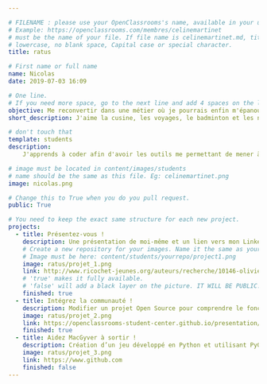 ```yaml
---

# FILENAME : please use your OpenClassrooms's name, available in your url.
# Example: https://openclassrooms.com/membres/celinemartinet
# must be the name of your file. If file name is celinemartinet.md, title is celinemartinet.
# lowercase, no blank space, Capital case or special character.
title: ratus

# First name or full name
name: Nicolas
date: 2019-07-03 16:09

# One line.
# If you need more space, go to the next line and add 4 spaces on the left, as in 'description'.
objective: Me reconvertir dans une métier où je pourrais enfin m'épanouir.
short_description: J'aime la cusine, les voyages, le badminton et les nouvelles technologies. J'apprends à coder pour reconvertir dans l'informatique.

# don't touch that
template: students
description:
    J'apprends à coder afin d'avoir les outils me permettant de mener à bien mes projets et ainsi mettre un pied définitif dans le monde du développement.

# image must be located in content/images/students
# name should be the same as this file. Eg: celinemartinet.png
image: nicolas.png

# Change this to True when you do you pull request.
public: True

# You need to keep the exact same structure for each new project.
projects:
  - title: Présentez-vous !
    description: Une présentation de moi-même et un lien vers mon LinkedIn.
    # Create a new repository for your images. Name it the same as your nickname and profile picture.
    # Image must be here: content/students/yourrepo/project1.png
    image: ratus/projet_1.png
    link: http://www.ricochet-jeunes.org/auteurs/recherche/10146-olivier-vogel
    # 'true' makes it fully available.
    # 'false' will add a black layer on the picture. IT WILL BE PUBLIC!
    finished: true
  - title: Intégrez la communauté !
    description: Modifier un projet Open Source pour comprendre le fonctionnement de Git, de Github et des pull requests. 
    image: ratus/projet_2.png
    link: https://openclassrooms-student-center.github.io/presentation/students/ratus.html
    finished: true
  - title: Aidez MacGyver à sortir !
    description: Création d’un jeu développé en Python et utilisant PyGame.
    image: ratus/projet_3.png
    link: https://www.github.com
    finished: false
---
```

